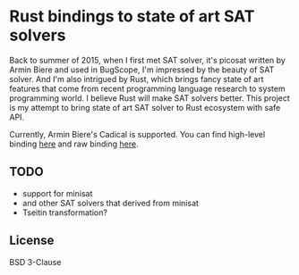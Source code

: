 Rust bindings to state of art SAT solvers
================================================================================

Back to summer of 2015, when I first met SAT solver, it's picosat written by
Armin Biere and used in BugScope, I'm impressed by the beauty of SAT solver.
And I'm also intrigued by Rust, which brings fancy state of art features that
come from recent programming language research to system programming world. I
believe Rust will make SAT solvers better. This project is my attempt to bring
state of art SAT solver to Rust ecosystem with safe API.

Currently, Armin Biere's Cadical is supported. You can find high-level binding
[here](cadical) and raw binding [here](cadical-sys).


TODO
--------------------------------------------------------------------------------
- support for minisat
- and other SAT solvers that derived from minisat
- Tseitin transformation?

License
--------------------------------------------------------------------------------
BSD 3-Clause


